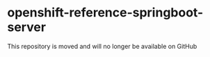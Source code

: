 # openshift-reference-springboot-server

This repository is moved and will no longer be available on GitHub
